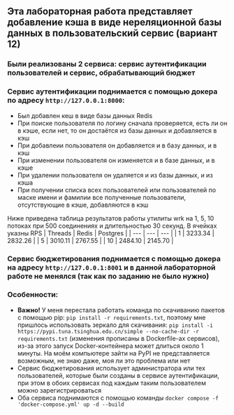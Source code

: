 ## Эта лабораторная работа представляет добавление кэша в виде нереляционной базы данных в пользовательский сервис (вариант 12)
### Были реализованы 2 сервиса: сервис аутентификации пользователей и сервис, обрабатывающий бюджет
### Сервис аутентификации поднимается с помощью докера по адресу `http://127.0.0.1:8000`:
- Был добавлен кеш в виде базы данных Redis
- При поиске пользователя по логину сначала проверяется, есть ли он в кэше, если нет, то он достаётся из базы данных и добавляется в кэш
- При добавлеии пользователя он добавляется и в базу данных, и в кэш
- При изменении пользователя он изменяется и в базе данных, и в кэше
- При удалении пользователя он удаляется и из базы данных, и из кэша
- При получении списка всех пользователей или пользователей по маске имени и фамилии все полученные пользователи, отсутствующие в кэше, добавляются в кэш

Ниже приведена таблица результатов работы утилиты wrk на 1, 5, 10 потоках при 500 соединениях и длительностью 30 секунд. В ячейках указны RPS
| Threads | Redis | Postgres |
| --- | --- | --- |
| 1 | 3233.34 | 2832.26 |
| 5 | 3010.11 | 2767.55 |
| 10 | 2484.10 | 2145.70 |

### Сервис бюджетирования поднимается с помощью докера на адресу `http://127.0.0.1:8001` и в данной лабораторной работе не менялся (так как по заданию не было нужно)

### Особенности:
- **Важно!** У меня перестала работать команда по скачиванию пакетов с помощью pip: `pip install -r requirements.txt`, поэтому мне пришлось использовать зеркало для скачивания: `pip install -i https://pypi.tuna.tsinghua.edu.cn/simple --no-cache-dir -r requirements.txt` (изменения прописаны в Dockerfile-ах сервисов),
  из-за этого запуск Docker-контейнера может длиться около 1 минуты. На моём компьютере зайти на PyPI не представляется возможным, не знаю даже, моя ли это проблема или нет
- Сервис бюджетирования использует администратора или тех пользователей, которые были созданы в сервисе аутентификации, при этом в обоих сервисах под каждым таким пользователем можно зарегистрироваться
- Оба сервиса поднимаются с помощью команды `docker compose -f 'docker-compose.yml' up -d --build` 
